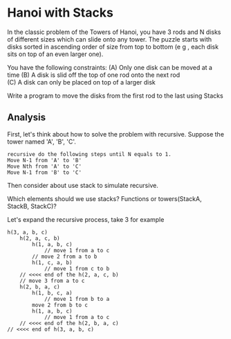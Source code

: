# Hanoi with Stacks

In the classic problem of the Towers of Hanoi, you have 3 rods and N disks of different sizes which can slide onto any tower. 
The puzzle starts with disks sorted in ascending order of size from top to bottom (e g , each disk sits on top of an even larger one).

You have the following constraints: 
(A) Only one disk can be moved at a time 
(B) A disk is slid off the top of one rod onto the next rod  
(C) A disk can only be placed on top of a larger disk 

Write a program to move the disks from the first rod to the last using Stacks 


## Analysis

First, let's think about how to solve the problem with recursive.
Suppose the tower named 'A', 'B', 'C'.

    recursive do the following steps until N equals to 1.
    Move N-1 from 'A' to 'B'
    Move Nth from 'A' to 'C'
    Move N-1 from 'B' to 'C'

Then consider about use stack to simulate recursive.

Which elements should we use stacks?
Functions or towers(StackA, StackB, StackC)?

Let's expand the recursive process, take 3 for example

    h(3, a, b, c)
        h(2, a, c, b)
            h(1, a, b, c)
                // move 1 from a to c
            // move 2 from a to b
            h(1, c, a, b)
                // move 1 from c to b
        // <<<< end of the h(2, a, c, b)
        // move 3 from a to c
        h(2, b, a, c)
            h(1, b, c, a)
                // move 1 from b to a
            move 2 from b to c
            h(1, a, b, c)
                // move 1 from a to c
        // <<<< end of the h(2, b, a, c)
    // <<<< end of h(3, a, b, c)

